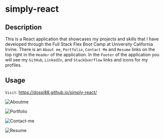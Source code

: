 # simply-react
## Description

This is a React application that showcases my projects and skills that I have developed through the Full Stack Flex Boot Camp at University California Irvine. There is an `About me`, `Portfolio`, `Contact Me` and `Resume` links on the top right in the `Header` of the application. In the `Footer` of the application you will see my `GitHub`, `LinkedIn`, and `StackOverflow` links and icons for my profiles. 
## Usage

`Visit`: https://dossj88.github.io/simply-react/

   ![Aboutme](https://user-images.githubusercontent.com/115522524/217706842-1964aa23-2067-42d7-93f6-15e5e87b91ca.jpg)

   ![Portfolio](https://user-images.githubusercontent.com/115522524/217706992-5bb8d4cc-17ea-434e-b5b0-6dda68e1f752.jpg)

   ![Contact-me](https://user-images.githubusercontent.com/115522524/217707099-d88e1a05-b49c-4c47-b99b-0ed2d2e8a527.jpg)
   
   ![Resume](https://user-images.githubusercontent.com/115522524/217707191-af929da4-6f20-4100-be64-13a75eb1f9a9.jpg)
